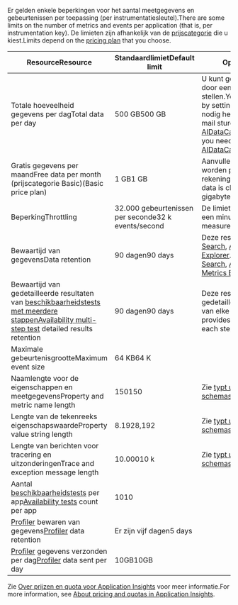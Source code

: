 <span data-ttu-id="d7068-101">Er gelden enkele beperkingen voor het aantal meetgegevens en gebeurtenissen per toepassing (per instrumentatiesleutel).</span><span class="sxs-lookup"><span data-stu-id="d7068-101">There are some limits on the number of metrics and events per application (that is, per instrumentation key).</span></span> <span data-ttu-id="d7068-102">De limieten zijn afhankelijk van de [prijscategorie](https://azure.microsoft.com/pricing/details/application-insights/) die u kiest.</span><span class="sxs-lookup"><span data-stu-id="d7068-102">Limits depend on the [pricing plan](https://azure.microsoft.com/pricing/details/application-insights/) that you choose.</span></span>

| <span data-ttu-id="d7068-103">**Resource**</span><span class="sxs-lookup"><span data-stu-id="d7068-103">**Resource**</span></span> | <span data-ttu-id="d7068-104">**Standaardlimiet**</span><span class="sxs-lookup"><span data-stu-id="d7068-104">**Default limit**</span></span> | <span data-ttu-id="d7068-105">**Opmerking**</span><span class="sxs-lookup"><span data-stu-id="d7068-105">**Note**</span></span>
| --- | --- | --- |
| <span data-ttu-id="d7068-106">Totale hoeveelheid gegevens per dag</span><span class="sxs-lookup"><span data-stu-id="d7068-106">Total data per day</span></span> | <span data-ttu-id="d7068-107">500 GB</span><span class="sxs-lookup"><span data-stu-id="d7068-107">500 GB</span></span> | <span data-ttu-id="d7068-108">U kunt gegevens beperken door een maximum in te stellen.</span><span class="sxs-lookup"><span data-stu-id="d7068-108">You can reduce data by setting a cap.</span></span> <span data-ttu-id="d7068-109">Als u meer nodig hebt, kunt u een e-mail sturen naar AIDataCap@microsoft.com.</span><span class="sxs-lookup"><span data-stu-id="d7068-109">If you need more, mail AIDataCap@microsoft.com.</span></span>
| <span data-ttu-id="d7068-110">Gratis gegevens per maand</span><span class="sxs-lookup"><span data-stu-id="d7068-110">Free data per month</span></span><br/> <span data-ttu-id="d7068-111">(prijscategorie Basic)</span><span class="sxs-lookup"><span data-stu-id="d7068-111">(Basic price plan)</span></span> | <span data-ttu-id="d7068-112">1 GB</span><span class="sxs-lookup"><span data-stu-id="d7068-112">1 GB</span></span> | <span data-ttu-id="d7068-113">Aanvullende gegevens worden per gigabyte in rekening gebracht.</span><span class="sxs-lookup"><span data-stu-id="d7068-113">Additional data is charged per gigabyte.</span></span>
| <span data-ttu-id="d7068-114">Beperking</span><span class="sxs-lookup"><span data-stu-id="d7068-114">Throttling</span></span> | <span data-ttu-id="d7068-115">32.000 gebeurtenissen per seconde</span><span class="sxs-lookup"><span data-stu-id="d7068-115">32 k events/second</span></span> | <span data-ttu-id="d7068-116">De limiet wordt gemeten in een minuut.</span><span class="sxs-lookup"><span data-stu-id="d7068-116">The limit is measured over a minute.</span></span>
| <span data-ttu-id="d7068-117">Bewaartijd van gegevens</span><span class="sxs-lookup"><span data-stu-id="d7068-117">Data retention</span></span> | <span data-ttu-id="d7068-118">90 dagen</span><span class="sxs-lookup"><span data-stu-id="d7068-118">90 days</span></span> | <span data-ttu-id="d7068-119">Deze resource is voor [Search](../articles/application-insights/app-insights-diagnostic-search.md), [Analytics](../articles/application-insights/app-insights-analytics.md) en [Metrics Explorer](../articles/application-insights/app-insights-metrics-explorer.md).</span><span class="sxs-lookup"><span data-stu-id="d7068-119">This resource is for [Search](../articles/application-insights/app-insights-diagnostic-search.md), [Analytics](../articles/application-insights/app-insights-analytics.md), and [Metrics Explorer](../articles/application-insights/app-insights-metrics-explorer.md).</span></span>
| <span data-ttu-id="d7068-120">Bewaartijd van gedetailleerde resultaten van [beschikbaarheidstests met meerdere stappen](../articles/application-insights/app-insights-monitor-web-app-availability.md#multi-step-web-tests)</span><span class="sxs-lookup"><span data-stu-id="d7068-120">[Availability multi-step test](../articles/application-insights/app-insights-monitor-web-app-availability.md#multi-step-web-tests) detailed results retention</span></span> | <span data-ttu-id="d7068-121">90 dagen</span><span class="sxs-lookup"><span data-stu-id="d7068-121">90 days</span></span> | <span data-ttu-id="d7068-122">Deze resource biedt gedetailleerde resultaten van elke stap.</span><span class="sxs-lookup"><span data-stu-id="d7068-122">This resource provides detailed results of each step.</span></span>
| <span data-ttu-id="d7068-123">Maximale gebeurtenisgrootte</span><span class="sxs-lookup"><span data-stu-id="d7068-123">Maximum event size</span></span> | <span data-ttu-id="d7068-124">64 KB</span><span class="sxs-lookup"><span data-stu-id="d7068-124">64 K</span></span> | 
| <span data-ttu-id="d7068-125">Naamlengte voor de eigenschappen en meetgegevens</span><span class="sxs-lookup"><span data-stu-id="d7068-125">Property and metric name length</span></span> | <span data-ttu-id="d7068-126">150</span><span class="sxs-lookup"><span data-stu-id="d7068-126">150</span></span> | <span data-ttu-id="d7068-127">Zie [typt u schema's](https://github.com/Microsoft/ApplicationInsights-Home/blob/master/EndpointSpecs/Schemas/Docs/)</span><span class="sxs-lookup"><span data-stu-id="d7068-127">See [type schemas](https://github.com/Microsoft/ApplicationInsights-Home/blob/master/EndpointSpecs/Schemas/Docs/)</span></span>
| <span data-ttu-id="d7068-128">Lengte van de tekenreeks eigenschapswaarde</span><span class="sxs-lookup"><span data-stu-id="d7068-128">Property value string length</span></span> | <span data-ttu-id="d7068-129">8.192</span><span class="sxs-lookup"><span data-stu-id="d7068-129">8,192</span></span> | <span data-ttu-id="d7068-130">Zie [typt u schema's](https://github.com/Microsoft/ApplicationInsights-Home/blob/master/EndpointSpecs/Schemas/Docs/)</span><span class="sxs-lookup"><span data-stu-id="d7068-130">See [type schemas](https://github.com/Microsoft/ApplicationInsights-Home/blob/master/EndpointSpecs/Schemas/Docs/)</span></span>
| <span data-ttu-id="d7068-131">Lengte van berichten voor tracering en uitzonderingen</span><span class="sxs-lookup"><span data-stu-id="d7068-131">Trace and exception message length</span></span> | <span data-ttu-id="d7068-132">10.000</span><span class="sxs-lookup"><span data-stu-id="d7068-132">10 k</span></span> | <span data-ttu-id="d7068-133">Zie [typt u schema's](https://github.com/Microsoft/ApplicationInsights-Home/blob/master/EndpointSpecs/Schemas/Docs/)</span><span class="sxs-lookup"><span data-stu-id="d7068-133">See [type schemas](https://github.com/Microsoft/ApplicationInsights-Home/blob/master/EndpointSpecs/Schemas/Docs/)</span></span>
| <span data-ttu-id="d7068-134">Aantal [beschikbaarheidstests](../articles/application-insights/app-insights-monitor-web-app-availability.md) per app</span><span class="sxs-lookup"><span data-stu-id="d7068-134">[Availability tests](../articles/application-insights/app-insights-monitor-web-app-availability.md) count per app</span></span>  | <span data-ttu-id="d7068-135">10</span><span class="sxs-lookup"><span data-stu-id="d7068-135">10</span></span> |
| <span data-ttu-id="d7068-136">[Profiler](../articles/application-insights/app-insights-profiler.md) bewaren van gegevens</span><span class="sxs-lookup"><span data-stu-id="d7068-136">[Profiler](../articles/application-insights/app-insights-profiler.md) data retention</span></span> | <span data-ttu-id="d7068-137">Er zijn vijf dagen</span><span class="sxs-lookup"><span data-stu-id="d7068-137">5 days</span></span> |
| <span data-ttu-id="d7068-138">[Profiler](../articles/application-insights/app-insights-profiler.md) gegevens verzonden per dag</span><span class="sxs-lookup"><span data-stu-id="d7068-138">[Profiler](../articles/application-insights/app-insights-profiler.md) data sent per day</span></span> | <span data-ttu-id="d7068-139">10GB</span><span class="sxs-lookup"><span data-stu-id="d7068-139">10GB</span></span> |

<span data-ttu-id="d7068-140">Zie [Over prijzen en quota voor Application Insights](../articles/application-insights/app-insights-pricing.md) voor meer informatie.</span><span class="sxs-lookup"><span data-stu-id="d7068-140">For more information, see [About pricing and quotas in Application Insights](../articles/application-insights/app-insights-pricing.md).</span></span>

